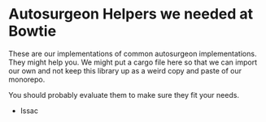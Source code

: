 # Autosurgeon Helpers we needed at Bowtie

These are our implementations of common autosurgeon implementations. They 
might help you. We might put a cargo file here so that we can import our 
own and not keep this library up as a weird copy and paste of our 
monorepo.
 
You should probably evaluate them to make sure they fit your needs. 

 - Issac
